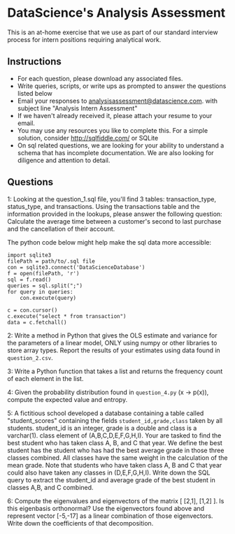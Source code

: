 
DataScience's Analysis Assessment
================================

This is an at-home exercise that we use as part of our standard interview process for intern positions requiring analytical work.

## Instructions

* For each question, please download any associated files. 
* Write queries, scripts, or write ups as prompted to answer the questions listed below
* Email your responses to analysisassessment@datascience.com. with subject line "Analysis Intern Assessment"
* If we haven't already received it, please attach your resume to your email.
* You may use any resources you like to complete this.  For a simple solution, consider http://sqlfiddle.com/ or SQLite
* On sql related questions, we are looking for your ability to understand a schema that has incomplete documentation. We are also looking for diligence and attention to detail.

## Questions

1: Looking at the question_1.sql file, you'll find 3 tables: transaction_type, status_type, and transactions. Using the transactions table and the information provided in the lookups, please answer the following question: Calculate the average time between a customer's second to last purchase and the cancellation of their account.

The python code below might help make the sql data more accessible:

```
import sqlite3
filePath = path/to/.sql file
con = sqlite3.connect('DataScienceDatabase')
f = open(filePath, 'r')
sql = f.read() 
queries = sql.split(";")
for query in queries:
    con.execute(query)

c = con.cursor()
c.execute("select * from transaction")
data = c.fetchall()
```


2: Write a method in Python that gives the OLS estimate and variance for the parameters of a linear model, ONLY using numpy or other libraries to store array types. Report the results of your estimates using data found in `question_2.csv`.

3: Write a Python function that takes a list and returns the frequency count of each element in the list.

4: Given the probability distribution found in `question_4.py` (x -> p(x)), compute the expected value and entropy.

5: A fictitious school developed a database containing a table called "student_scores" containing the fields `student_id,grade,class` taken by all students. student_id is an integer, grade is a double and class is a varchar(1). class element of (A,B,C,D,E,F,G,H,I). Your are tasked to find the best student who has taken class A, B, and C that year. We define the best student has the student who has had the best average grade in those three classes combined. All classes have the same weight in the calculation of the mean grade. Note that students who have taken class A, B and C that year could also have taken any classes in (D,E,F,G,H,I). Write down the SQL query to extract the student_id and average grade of the best student in classes A,B, and C combined.  

6: Compute the eigenvalues and eigenvectors of the matrix [ [2,1], [1,2] ]. Is this eigenbasis orthonormal? Use the eigenvectors found above and represent vector [-5,-17] as a linear combination of those eigenvectors. Write down the coefficients of that decomposition.




